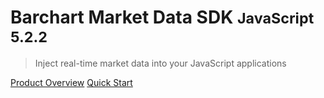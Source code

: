 # Barchart Market Data SDK <small>JavaScript 5.2.2</small>

> Inject real-time market data into your JavaScript applications

[Product Overview](/content/product_overview)
[Quick Start](/content/quick_start)

